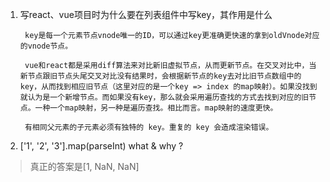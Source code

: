 1. 写react、vue项目时为什么要在列表组件中写key，其作用是什么

        key是每一个元素节点vnode唯一的ID，可以通过key更准确更快速的拿到oldVnode对应的vnode节点。

        vue和react都是采用diff算法来对比新旧虚拟节点，从而更新节点。在交叉对比中，当新节点跟旧节点头尾交叉对比没有结果时，会根据新节点的key去对比旧节点数组中的key，从而找到相应旧节点（这里对应的是一个key => index 的map映射）。如果没找到就认为是一个新增节点。而如果没有key，那么就会采用遍历查找的方式去找到对应的旧节点。一种一个map映射，另一种是遍历查找。相比而言。map映射的速度更快。

        有相同父元素的子元素必须有独特的 key。重复的 key 会造成渲染错误。
2. ['1', '2', '3'].map(parseInt) what & why ?

> 真正的答案是[1, NaN, NaN]

        

